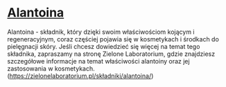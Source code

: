 # [Alantoina](https://zielonelaboratorium.pl/składniki/alantoina/)

Alantoina - składnik, który dzięki swoim właściwościom kojącym i regeneracyjnym, coraz częściej pojawia się w kosmetykach i środkach do pielęgnacji skóry. Jeśli chcesz dowiedzieć się więcej na temat tego składnika, zapraszamy na stronę Zielone Laboratorium, gdzie znajdziesz szczegółowe informacje na temat właściwości alantoiny oraz jej zastosowania w kosmetykach.   (https://zielonelaboratorium.pl/składniki/alantoina/)